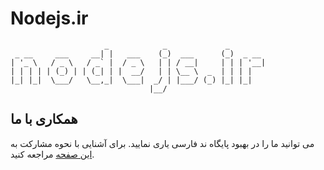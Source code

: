# Nodejs.ir

                         _            _             _
     _ __     ___     __| |   ___    (_)  ___      (_)  _ __
    | '_ \   / _ \   / _` |  / _ \   | | / __|     | | | '__|
    | | | | | (_) | | (_| | |  __/   | | \__ \  _  | | | |
    |_| |_|  \___/   \__,_|  \___|  _/ | |___/ (_) |_| |_|
                                   |__/

## همکاری با ما

می توانید ما را در بهبود پایگاه ند فارسی یاری نمایید. برای آشنایی با نحوه مشارکت به 
[این صفحه](http://nodejs.ir/how-to-contribute)
 مراجعه کنید.
